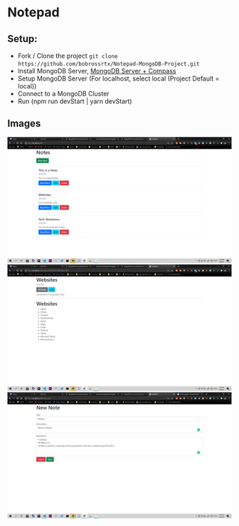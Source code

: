 # Notepad

## Setup:
- Fork / Clone the project `git clone https://github.com/bobrossrtx/Notepad-MongoDB-Project.git`
- Install MongoDB Server, [MongoDB Server + Compass](https://www.mongodb.com/try/download/community)
- Setup MongoDB Server (For localhost, select local (Project Default = local))
- Connect to a MongoDB Cluster
- Run (npm run devStart | yarn devStart)

## Images
![home](assets/home.png)
![note](assets/note.png)
![new](assets/new.png)